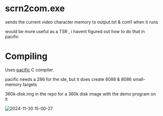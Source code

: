 # scrn2com.exe 

sends the current video character memory to output.txt & com1 when it runs

would be more useful as a TSR , i havent figured out how to do that in pacific


# Compiling

Uses [pacific](https://archive.org/details/pacific_c-751-msdos) C compiler.

pacific needs a 286 for the ide, but it does create 8088 & 8086 small-memory targets

360k-disk.img in the repo for a 360k disk image with the demo program on it 

![2024-11-30 15-00-27](https://github.com/user-attachments/assets/9d272570-4c6d-4ef0-81f9-2261d070dc88)

